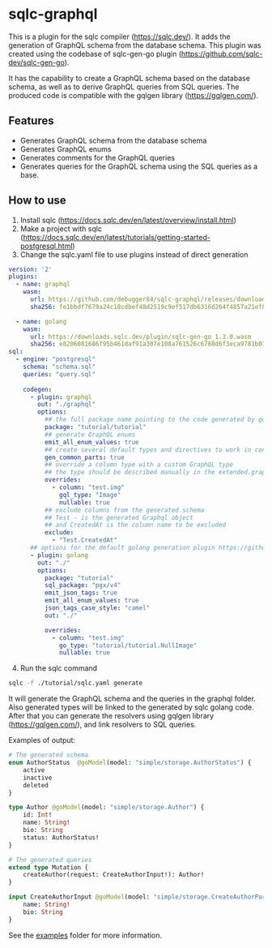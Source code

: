 # sqlc-graphql
This is a plugin for the sqlc compiler (https://sqlc.dev/). 
It adds the generation of GraphQL schema from the database schema.
This plugin was created using the codebase of sqlc-gen-go plugin (https://github.com/sqlc-dev/sqlc-gen-go).

It has the capability to create a GraphQL schema based on the database schema, as well as to derive GraphQL queries from SQL queries. The produced code is compatible with the gqlgen library (https://gqlgen.com/).

## Features
- Generates GraphQL schema from the database schema
- Generates GraphQL enums
- Generates comments for the GraphQL queries
- Generates queries for the GraphQL schema using the SQL queries as a base.

## How to use
1. Install sqlc (https://docs.sqlc.dev/en/latest/overview/install.html)
2. Make a project with sqlc (https://docs.sqlc.dev/en/latest/tutorials/getting-started-postgresql.html)
3. Change the sqlc.yaml file to use plugins instead of direct generation
```yaml
version: '2'
plugins:
  - name: graphql
    wasm:
      url: https://github.com/debugger84/sqlc-graphql/releases/download/v0.1.2/sqlc-graphql.wasm
      sha256: fe1bbdf7679a24c18cdbef48d2519c9ef517db6316d264f4857a21ef8d3b4e9f

  - name: golang
    wasm:
      url: https://downloads.sqlc.dev/plugin/sqlc-gen-go_1.3.0.wasm
      sha256: e8206081686f95b461daf91a307e108a761526c6768d6f3eca9781b0726b7ec8
sql:
  - engine: "postgresql"
    schema: "schema.sql"
    queries: "query.sql"
    
    codegen:
      - plugin: graphql
        out: "./graphql"
        options:
          ## the full package name pointing to the code generated by golang plugin
          package: "tutorial/tutorial"
          ## generate GraphQL enums
          emit_all_enum_values: true
          ## create several default types and directives to work in conjunction with the gqlgen library https://gqlgen.com/
          gen_common_parts: true
          ## override a column type with a custom GraphQL type
          ## the type should be described manually in the extended.graphql file 
          overrides:
            - column: "test.img"
              gql_type: "Image"
              nullable: true
          ## exclude columns from the generated schema
          ## Test - is the generated Graphql object 
          ## and CreatedAt is the column name to be excluded    
          exclude:
            - "Test.CreatedAt"
      ## options for the default golang generation plugin https://github.com/sqlc-dev/sqlc-gen-go
      - plugin: golang
        out: "./"
        options:
          package: "tutorial"
          sql_package: "pgx/v4"
          emit_json_tags: true
          emit_all_enum_values: true
          json_tags_case_style: "camel"
          out: "./"

          overrides:
            - column: "test.img"
              go_type: "tutorial/tutorial.NullImage"
              nullable: true

```

4. Run the sqlc command
```bash
sqlc -f ./tutorial/sqlc.yaml generate
```

It will generate the GraphQL schema and the queries in the graphql folder.
Also generated types will be linked to the generated by sqlc golang code.
After that you can generate the resolvers using gqlgen library (https://gqlgen.com/), and link resolvers to SQL queries.

Examples of output:
```graphql
# The generated schema
enum AuthorStatus  @goModel(model: "simple/storage.AuthorStatus") {
    active
    inactive
    deleted
}

type Author @goModel(model: "simple/storage.Author") {
    id: Int!
    name: String!
    bio: String
    status: AuthorStatus!
}
```

```graphql
# The generated queries
extend type Mutation {
    createAuthor(request: CreateAuthorInput!): Author!
}

input CreateAuthorInput @goModel(model: "simple/storage.CreateAuthorParams") {
    name: String!
    bio: String
}
```



See the [examples](https://github.com/debugger84/sqlc-graphql/tree/main/examples) folder for more information.